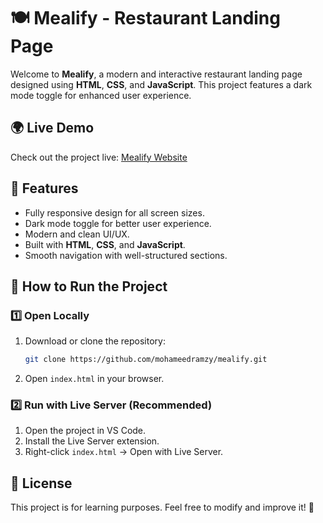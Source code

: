 # 🍽️ Mealify - Restaurant Landing Page

Welcome to **Mealify**, a modern and interactive restaurant landing page designed using **HTML**, **CSS**, and **JavaScript**. This project features a dark mode toggle for enhanced user experience.

## 🌍 Live Demo

Check out the project live: [Mealify Website](https://mealify-theta-eight.vercel.app/)

## 📌 Features

-  Fully responsive design for all screen sizes.
-  Dark mode toggle for better user experience.
-  Modern and clean UI/UX.
-  Built with **HTML**, **CSS**, and **JavaScript**.
-  Smooth navigation with well-structured sections.

## 🚀 How to Run the Project

### 1️⃣ Open Locally

1. Download or clone the repository:
   ```sh
   git clone https://github.com/mohameedramzy/mealify.git
   ```
2. Open `index.html` in your browser.

### 2️⃣ Run with Live Server (Recommended)

1. Open the project in VS Code.
2. Install the Live Server extension.
3. Right-click `index.html` → Open with Live Server.

## 📄 License

This project is for learning purposes. Feel free to modify and improve it! 🎉
